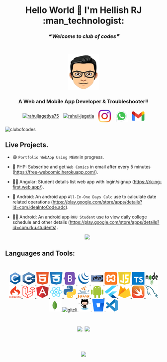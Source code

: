 <h1 align="center">Hello World 👋 I'm Hellish RJ :man_technologist:</h1>
<h3 align="center"><i>❝ Welcome to club of codes❞</i></h3></br>
<p id="dev-logo" align="center"><img src="img/bitmoji.png" width="100"></p>
<h3 align="center">A Web and Mobile App Developer & Troubleshooter!!</h3>

<!-- <h4 align="left">Connect with me:</h4> -->
<p align="center">
<a href="https://twitter.com/rahuljagetiya75" target="blank"><img align="center" src="https://img.icons8.com/fluent/96/000000/twitter.png" alt="rahuljagetiya75" width="40" /></a>&emsp;<a href="https://linkedin.com/in/rahul-jagetia" target="blank"><img align="center" src="https://img.icons8.com/fluent/96/000000/linkedin-2.png" alt="rahul-jagetia" width="40" /></a>&emsp;<a href="https://instagram.com/rahuljagetiya_rj" target="blank"><img align="center" src="img/Instagram_5296765.svg" alt="rahuljagetiya_rj" width="40" /></a>&emsp;<a href="https://wa.me/+917990175306" target="blank"><img align="center" src="img/wp.svg" alt="rjwp" width="40" /></a>&emsp;<a href="mailto:rjagetiya780@rku.ac.in" target="_blank"><img align="center" src="img/gmail.svg" alt="rjagetiya780@rku.ac.in" width="40" /></a></p>

<p align="left"> <img src="https://komarev.com/ghpvc/?username=clubofcodes&label=PROFILE+VIEWS&color=red&style=plastic" alt="clubofcodes" /> </p>

## Live Projects.

- 😄 `Portfolio WebApp Using MEAN` in progress.
- 💭 PHP: Subscribe and get `Web Comics` in email after every 5 minutes (<https://free-webcomic.herokuapp.com/>).
- 🧑‍🎓 Angular: Student details list web app with login/signup (<https://rk-ng-first.web.app/>). 
- 📆 Android: An android app `All-In-One Days Calc` use to calculate date related operations (<https://play.google.com/store/apps/details?id=com.ideaIntoCode.adc>).
- 🧑‍💻 Android: An android app `RKU Student` use to view daily college schedule and other details (<https://play.google.com/store/apps/details?id=com.rku.students>).

  <p align="center"><img height="240em" src="https://github-readme-streak-stats.herokuapp.com/?user=clubofcodes&theme=dark&hide_border=true&background=FFFFFF00&stroke=DD2727&border=DD2727&ring=DD2727&fire=FEE20A&currStreakNum=DD2727&currStreakLabel=00A62E&sideLabels=1976D2CC&background=000"></p>
## Languages and Tools:
  </br>
  <p align="center">  <a href="https://www.cprogramming.com/" target="_blank"> <img src="https://raw.githubusercontent.com/devicons/devicon/master/icons/c/c-original.svg" alt="c" width="40" height="40"/> </a>  <a href="https://www.w3schools.com/cpp/" target="_blank"> <img src="img/cpp.svg" alt="cplusplus" width="40" height="40"/> </a>  <a href="https://www.w3.org/html/" target="_blank"> <img src="img/html.svg" alt="html5" width="40" height="40"/> </a>  <a href="https://www.w3schools.com/css/" target="_blank"> <img src="img/css.svg" alt="css3" width="40" height="40"/> </a>  <a href="https://getbootstrap.com" target="_blank"> <img src="img/bootstrap.svg" alt="bootstrap" width="40" height="40"/> </a>  <a href="https://jquery.com/" target="_blank"> <img src="img/jQuery.svg" alt="jquery" width="40" height="40"/> </a> <a href="https://www.php.net" target="_blank"> <img src="https://raw.githubusercontent.com/devicons/devicon/master/icons/php/php-original.svg" alt="php" width="40" height="40"/> </a>  <a href="https://www.apachefriends.org/" target="_blank"> <img src="img/xampp.svg" alt="xampp" width="40" height="40"/> </a>  <a href="https://developer.mozilla.org/en-US/docs/Web/JavaScript" target="_blank"> <img src="img/javascript.svg" alt="javascript" width="40" height="40"/> </a>  <a href="https://www.typescriptlang.org/" target="_blank"> <img src="img/ts.svg" alt="typescript" width="40" height="40"/> </a>  <a href="https://nodejs.org/" target="_blank"> <img src="img/njs.svg" alt="nodejs" width="40" height="40"/> </a>  <a href="https://codeigniter.com/" target="_blank"> <img src="img/ci.svg" alt="codignitor" width="40" height="40"/> </a>  <a href="https://laravel.com/" target="_blank"> <img src="img/laravel.svg" alt="laravel" width="40" height="40"/> </a>  <a href="https://angular.io/" target="_blank"> <img src="img/ng.svg" alt="angular" width="40" height="40"/> </a>  <a href="https://reactjs.org/" target="_blank"> <img src="img/react.svg" alt="reactjs" width="40" height="40"/> </a>  <a href="https://www.python.org/" target="_blank"> <img src="img/py.svg" alt="python" width="40" height="40"/> </a>  <a href="https://www.java.com" target="_blank"> <img src="img/java.svg" alt="java" width="40" height="40"/> </a>  <a href="https://developer.android.com" target="_blank"> <img src="img/android.svg" alt="android" width="40" height="40"/> </a>  <a href="https://flutter.dev/" target="_blank"> <img src="img/flutter.svg" alt="flutter" width="40" height="40"/> </a>  <a href="https://firebase.google.com/" target="_blank"> <img src="img/firebase.svg" alt="firebase" width="40" height="40"/> </a>  <a href="https://swift.org/" target="_blank"> <img src="img/swift.svg" alt="iosSwift" width="40" height="40"/> </a>  <a href="https://www.mysql.com/" target="_blank"> <img src="img/mysql.svg" alt="mysql" width="40" height="40"/> </a> 
  <a href="https://www.mongodb.com/" target="_blank"> <img src="img/mdb.svg" alt="mongodb" width="40" height="40"/> </a>   <a href="https://git-scm.com/" target="_blank"> <img src="https://www.vectorlogo.zone/logos/git-scm/git-scm-icon.svg" alt="gitcli" width="40" height="40"/> </a>   <a href="https://github.com/" target="_blank"> <img src="img/github.svg" alt="github" width="40" height="40"/> </a>  <a href="https://bitbucket.org/" target="_blank"> <img src="img/bitb.svg" alt="bitbucket" width="40" height="40"/> </a>   <a href="https://code.visualstudio.com/" target="_blank"> <img src="img/vscode.svg" alt="vscode" width="40" height="40"/> </a>  </p>

</br>

<p align="center"><img height="130em" src="https://github-readme-stats.vercel.app/api?username=clubofcodes&show_icons=true&hide=issues&count_private=true&bg_color=0,6200ea,1976d2,00e5ff&title_color=fff&text_color=FFFF00&icon_color=FF0000&border_color=000&border_radius=10" />&nbsp;  <img height="130em" src="https://github-readme-stats.vercel.app/api/top-langs/?username=clubofcodes&layout=compact&langs_count=6&bg_color=0,00e5ff,1976d2,6200ea&title_color=fff&text_color=FFFF00&icon_color=FF0000&border_color=000&border_radius=10" /></p><br>

</br>

<p align="center"><img src="https://activity-graph.herokuapp.com/graph?username=clubofcodes&theme=react-dark&hide_border=true&area=true" /></p>
<!--
- 🤔 I’m looking for help with 
- 💬 Ask me about ...
- 📫 How to reach me: ...
- 😄 Pronouns: ...
- ⚡ Fun fact: ...
-->
